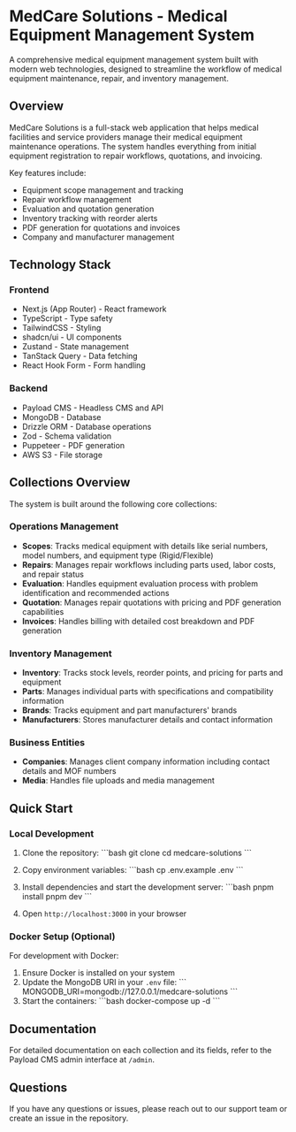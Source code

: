 # MedCare Solutions - Medical Equipment Management System

A comprehensive medical equipment management system built with modern web technologies, designed to streamline the workflow of medical equipment maintenance, repair, and inventory management.

## Overview

MedCare Solutions is a full-stack web application that helps medical facilities and service providers manage their medical equipment maintenance operations. The system handles everything from initial equipment registration to repair workflows, quotations, and invoicing.

Key features include:

- Equipment scope management and tracking
- Repair workflow management
- Evaluation and quotation generation
- Inventory tracking with reorder alerts
- PDF generation for quotations and invoices
- Company and manufacturer management

## Technology Stack

### Frontend

- Next.js (App Router) - React framework
- TypeScript - Type safety
- TailwindCSS - Styling
- shadcn/ui - UI components
- Zustand - State management
- TanStack Query - Data fetching
- React Hook Form - Form handling

### Backend

- Payload CMS - Headless CMS and API
- MongoDB - Database
- Drizzle ORM - Database operations
- Zod - Schema validation
- Puppeteer - PDF generation
- AWS S3 - File storage

## Collections Overview

The system is built around the following core collections:

### Operations Management

- **Scopes**: Tracks medical equipment with details like serial numbers, model numbers, and equipment type (Rigid/Flexible)
- **Repairs**: Manages repair workflows including parts used, labor costs, and repair status
- **Evaluation**: Handles equipment evaluation process with problem identification and recommended actions
- **Quotation**: Manages repair quotations with pricing and PDF generation capabilities
- **Invoices**: Handles billing with detailed cost breakdown and PDF generation

### Inventory Management

- **Inventory**: Tracks stock levels, reorder points, and pricing for parts and equipment
- **Parts**: Manages individual parts with specifications and compatibility information
- **Brands**: Tracks equipment and part manufacturers' brands
- **Manufacturers**: Stores manufacturer details and contact information

### Business Entities

- **Companies**: Manages client company information including contact details and MOF numbers
- **Media**: Handles file uploads and media management

## Quick Start

### Local Development

1. Clone the repository:
   \`\`\`bash
   git clone <repository-url>
   cd medcare-solutions
   \`\`\`

2. Copy environment variables:
   \`\`\`bash
   cp .env.example .env
   \`\`\`

3. Install dependencies and start the development server:
   \`\`\`bash
   pnpm install
   pnpm dev
   \`\`\`

4. Open `http://localhost:3000` in your browser

### Docker Setup (Optional)

For development with Docker:

1. Ensure Docker is installed on your system
2. Update the MongoDB URI in your `.env` file:
   \`\`\`
   MONGODB_URI=mongodb://127.0.0.1/medcare-solutions
   \`\`\`
3. Start the containers:
   \`\`\`bash
   docker-compose up -d
   \`\`\`

## Documentation

For detailed documentation on each collection and its fields, refer to the Payload CMS admin interface at `/admin`.

## Questions

If you have any questions or issues, please reach out to our support team or create an issue in the repository.
